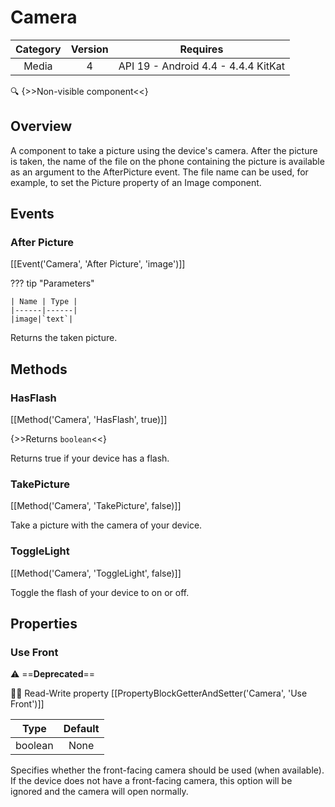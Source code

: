 # Camera

| Category | Version | Requires |
|:--------:|:-------:|:--------:|
|Media|4|API 19 - Android 4.4 - 4.4.4 KitKat|

:mag: {>>Non-visible component<<}

## Overview

A component to take a picture using the device's camera. After the picture is taken, the name of the file on the phone containing the picture is available as an argument to the AfterPicture event. The file name can be used, for example, to set the Picture property of an Image component.

## Events

### After Picture

[[Event('Camera', 'After Picture', 'image')]]

??? tip "Parameters"

    | Name | Type |
    |------|------|
    |image|`text`|


Returns the taken picture.

## Methods

### HasFlash

[[Method('Camera', 'HasFlash', true)]]

{>>Returns `boolean`<<}

Returns true if your device has a flash.

### TakePicture

[[Method('Camera', 'TakePicture', false)]]

Take a picture with the camera of your device.

### ToggleLight

[[Method('Camera', 'ToggleLight', false)]]

Toggle the flash of your device to on or off.

## Properties

### Use Front

:warning: ==**Deprecated**==

:eyes::pencil: Read-Write property
[[PropertyBlockGetterAndSetter('Camera', 'Use Front')]]

| Type | Default |
|:----:|:-------:|
|boolean|None|

Specifies whether the front-facing camera should be used (when available). If the device does not have a front-facing camera, this option will be ignored and the camera will open normally.